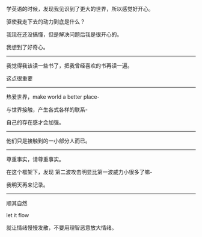 学英语的时候，发现我见识到了更大的世界，所以感觉好开心。

驱使我走下去的动力到底是什么？

我现在还没搞懂，但是解决问题后我是很开心的。

我想到了好奇心。

---

我觉得我该读一些书了，把我曾经喜欢的书再读一遍。

这点很重要

---

热爱世界，make world a better place- 

与世界接触，产生各式各样的联系-

自己的存在感才会加强。

---

他们只是接触到的一小部分人而已。

---
尊重事实，请尊重事实。

在这个框架下，发现 第二波攻击明显比第一波威力小很多了嘛-

我明天再来记录。

---

顺其自然 

let it flow 

就让情绪慢慢发散，不要用理智恶意放大情绪。

